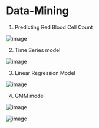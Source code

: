 # Data-Mining


1) Predicting Red Blood Cell Count


![image](https://github.com/payalag04/Data-Mining/assets/64680668/8c245a20-6ab1-462d-91ce-2c5b07b1b6b7)


2) Time Series model


![image](https://github.com/payalag04/Data-Mining/assets/64680668/b422bb79-a337-4510-b332-c8590cc8f85d)


3) Linear Regression Model


![image](https://github.com/payalag04/Data-Mining/assets/64680668/a15b5201-a41a-42cd-8383-a0f0c1cbb822)


4) GMM model


![image](https://github.com/payalag04/Data-Mining/assets/64680668/2803fe74-5861-4474-82f2-317055bbcf44)


![image](https://github.com/payalag04/Data-Mining/assets/64680668/d9c22778-ab21-4914-b11c-ad73cd1299ff)


